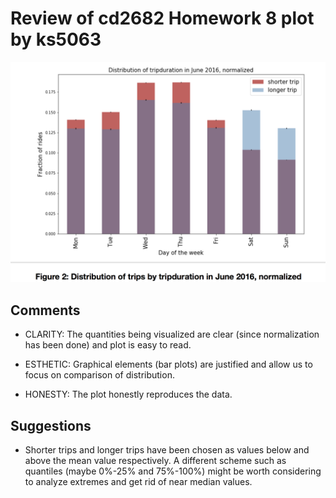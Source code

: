 # Review of cd2682 Homework 8 plot by ks5063

![Plot of cd2682](myplot_cd2682.png)

## Comments

* CLARITY: The quantities being visualized are clear (since normalization has been done) and plot is easy to read.

* ESTHETIC: Graphical elements (bar plots) are justified and allow us to focus on comparison of distribution. 

* HONESTY: The plot honestly reproduces the data.

## Suggestions

* Shorter trips and longer trips have been chosen as values below and above the mean value respectively. A different scheme such as quantiles (maybe 0%-25% and 75%-100%) might be worth considering to analyze extremes and get rid of near median values. 
